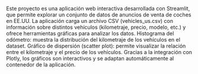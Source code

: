 Este proyecto es una aplicación web interactiva desarrollada con Streamlit, que permite explorar un conjunto de datos de anuncios de venta de coches en EE.UU.
La aplicación carga un archivo CSV (vehicles_us.csv) con información sobre distintos vehículos (kilometraje, precio, modelo, etc.) y ofrece herramientas gráficas para analizar los datos.
Histograma del odómetro: muestra la distribución del kilometraje de los vehículos en el dataset.
Gráfico de dispersión (scatter plot): permite visualizar la relación entre el kilometraje y el precio de los vehículos.
Gracias a la integración con Plotly, los gráficos son interactivos y se adaptan automáticamente al contenedor de la aplicación.